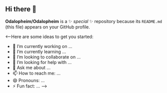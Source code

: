 ## Hi there 👋

**Odalopheim/Odalopheim** is a ✨ _special_ ✨ repository because its `README.md` (this file) appears on your GitHub profile.

<--Here are some ideas to get you started:

- 🔭 I’m currently working on ...
- 🌱 I’m currently learning ...
- 👯 I’m looking to collaborate on ...
- 🤔 I’m looking for help with ...
- 💬 Ask me about ...
- 📫 How to reach me: ...
- 😄 Pronouns: ...
- ⚡ Fun fact: ... -->

